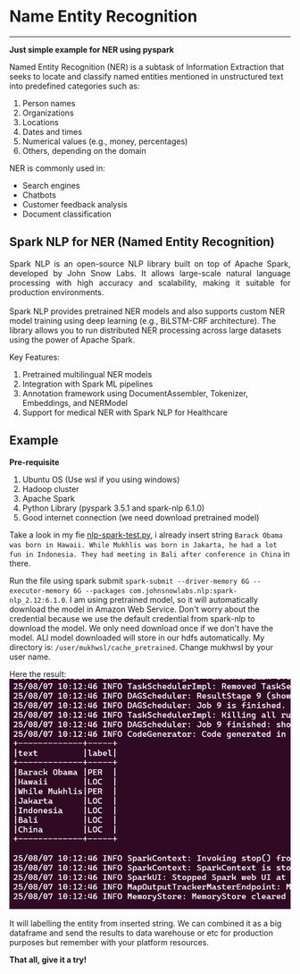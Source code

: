 # Name Entity Recognition
---

__Just simple example for NER using pyspark__

Named Entity Recognition (NER) is a subtask of Information Extraction that seeks to locate and classify named entities mentioned in unstructured text into predefined categories such as:
1. Person names
2. Organizations
3. Locations
4. Dates and times
5. Numerical values (e.g., money, percentages)
6. Others, depending on the domain

NER is commonly used in:
- Search engines
- Chatbots
- Customer feedback analysis
- Document classification

## Spark NLP for NER (Named Entity Recognition)

<div style="text-align: justify;"> Spark NLP is an open-source NLP library built on top of Apache Spark, developed by John Snow Labs. It allows large-scale natural language processing with high accuracy and scalability, making it suitable for production environments. </div>
<br>
Spark NLP provides pretrained NER models and also supports custom NER model training using deep learning (e.g., BiLSTM-CRF architecture). The library allows you to run distributed NER processing across large datasets using the power of Apache Spark.

Key Features:
1. Pretrained multilingual NER models
2. Integration with Spark ML pipelines
3. Annotation framework using DocumentAssembler, Tokenizer, Embeddings, and NERModel
4. Support for medical NER with Spark NLP for Healthcare

## Example

__Pre-requisite__
1. Ubuntu OS (Use wsl if you using windows)
2. Hadoop cluster
3. Apache Spark
4. Python Library (pyspark 3.5.1 and spark-nlp 6.1.0)
5. Good internet connection (we need download pretrained model)

Take a look in my fie [nlp-spark-test.py](https://github.com/MuhammadMukhlis220/Spark/blob/main/name-entity-recognition/nlp-spark-test.py), i already insert string `Barack Obama was born in Hawaii. While Mukhlis was born in Jakarta, he had a lot fun in Indonesia. They had meeting in Bali after conference in China` in there.

Run the file using spark submit `spark-submit --driver-memory 6G --executor-memory 6G --packages com.johnsnowlabs.nlp:spark-nlp_2.12:6.1.0`. I am using pretrained model, so it will automatically download the model in Amazon Web Service. Don't worry about the credential because we use the default credential from spark-nlp to download the model. We only need download once if we don't have the model. ALl model downloaded will store in our hdfs automatically. My directory is: `/user/mukhwsl/cache_pretrained`. Change mukhwsl by your user name.

Here the result:
<br>
![Alt Text](https://github.com/MuhammadMukhlis220/Spark/blob/main/name-entity-recognition/pic/result_1.png)

It will labelling the entity from inserted string. We can combined it as a big dataframe and send the results to data warehouse or etc for production purposes but remember with your platform resources.

__That all, give it a try!__
